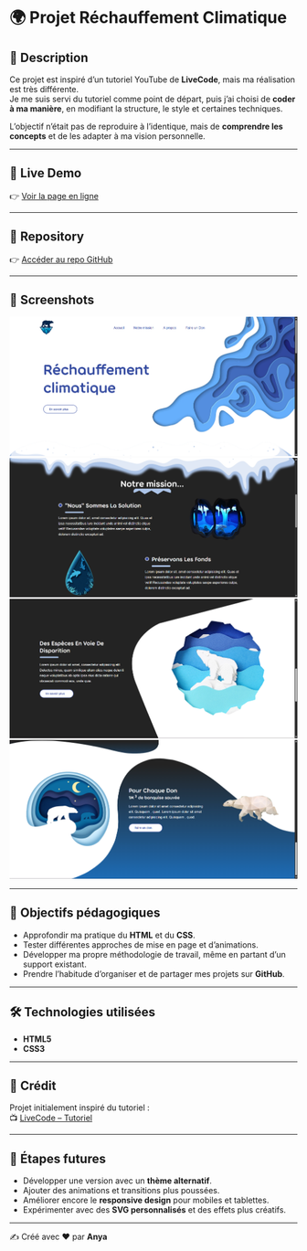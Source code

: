 # 🌍 Projet Réchauffement Climatique

## 📖 Description

Ce projet est inspiré d’un tutoriel YouTube de **LiveCode**, mais ma réalisation est très différente.  
Je me suis servi du tutoriel comme point de départ, puis j’ai choisi de **coder à ma manière**, en modifiant la structure, le style et certaines techniques.

L’objectif n’était pas de reproduire à l’identique, mais de **comprendre les concepts** et de les adapter à ma vision personnelle.

---

## 🚀 Live Demo

👉 [Voir la page en ligne](https://anya-git.github.io/rechauffement-climatique/)

---

## 📂 Repository

👉 [Accéder au repo GitHub](https://github.com/AnYa-git/rechauffement-climatique)

---

## 📸 Screenshots

![Preview du projet](images/screenshot1.png)  
![Preview du projet](images/screenshot2.png)  
![Preview du projet](images/screenshot3.png)  
![Preview du projet](images/screenshot4.png)

---

## 🎯 Objectifs pédagogiques

- Approfondir ma pratique du **HTML** et du **CSS**.
- Tester différentes approches de mise en page et d’animations.
- Développer ma propre méthodologie de travail, même en partant d’un support existant.
- Prendre l’habitude d’organiser et de partager mes projets sur **GitHub**.

---

## 🛠️ Technologies utilisées

- **HTML5**
- **CSS3**

---

## 🙏 Crédit

Projet initialement inspiré du tutoriel :  
📺 [LiveCode – Tutoriel](https://youtu.be/4eT9X64n8XU?si=XLXkL0x19gePvQkB)

---

## 🔮 Étapes futures

- Développer une version avec un **thème alternatif**.
- Ajouter des animations et transitions plus poussées.
- Améliorer encore le **responsive design** pour mobiles et tablettes.
- Expérimenter avec des **SVG personnalisés** et des effets plus créatifs.

---

✍️ Créé avec ❤️ par **Anya**

